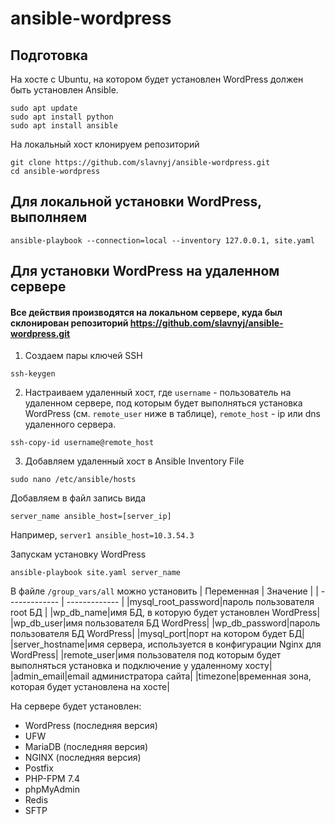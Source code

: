 # ansible-wordpress

## Подготовка

На хосте c Ubuntu, на котором будет установлен WordPress должен быть установлен Ansible.
```
sudo apt update
sudo apt install python
sudo apt install ansible
```
На локальный хост клонируем репозиторий
```
git clone https://github.com/slavnyj/ansible-wordpress.git
cd ansible-wordpress
```
## Для локальной установки WordPress, выполняем
```
ansible-playbook --connection=local --inventory 127.0.0.1, site.yaml
```
## Для установки WordPress на удаленном сервере
#### Все действия производятся на локальном сервере, куда был склонирован репозиторий https://github.com/slavnyj/ansible-wordpress.git

1. Создаем пары ключей SSH
```
ssh-keygen
```
2. Настраиваем удаленный хост, где `username` - пользователь на удаленном сервере, под которым будет выполняться установка WordPress (см. `remote_user` ниже в таблице), `remote_host` - ip или dns удаленного сервера.
```
ssh-copy-id username@remote_host
```
3. Добавляем удаленный хост в Ansible Inventory File 
```
sudo nano /etc/ansible/hosts
```
Добавляем в файл запись вида
```
server_name ansible_host=[server_ip]
```
Например, `server1 ansible_host=10.3.54.3`

Запускам установку WordPress
```
ansible-playbook site.yaml server_name
```


В файле `/group_vars/all` можно установить
| Переменная  | Значение |
| ------------- | ------------- |
|mysql_root_password|пароль пользователя root БД |
|wp_db_name|имя БД, в которую будет установлен WordPress|  
|wp_db_user|имя пользователя БД WordPress|
|wp_db_password|пароль пользователя БД WordPress|
|mysql_port|порт на котором будет БД|
|server_hostname|имя сервера, используется в конфигурации Nginx для WordPress|
|remote_user|имя пользователя под которым будет выполняться установка и подключение у удаленному хосту|
|admin_email|email администратора сайта|
|timezone|временная зона, которая будет установлена на хосте|

На сервере будет установлен:
- WordPress (последняя версия)
- UFW
- MariaDB (последняя версия)
- NGINX (последняя версия)
- Postfix
- PHP-FPM 7.4
- phpMyAdmin
- Redis
- SFTP
